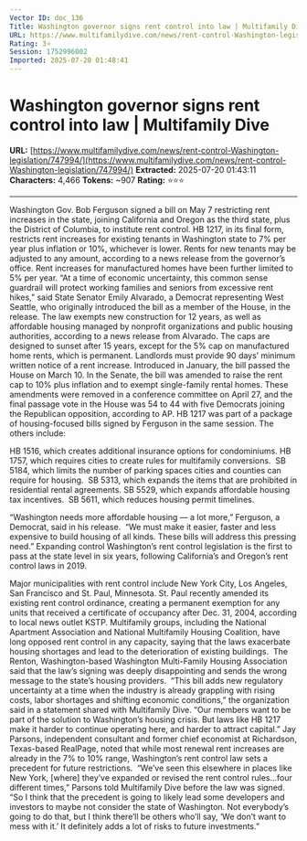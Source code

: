 ```yaml
---
Vector ID: doc_136
Title: Washington governor signs rent control into law | Multifamily Dive
URL: https://www.multifamilydive.com/news/rent-control-Washington-legislation/747994/
Rating: 3⭐
Session: 1752996002
Imported: 2025-07-20 01:48:41
---
```


# Washington governor signs rent control into law | Multifamily Dive

**URL:** [https://www.multifamilydive.com/news/rent-control-Washington-legislation/747994/](https://www.multifamilydive.com/news/rent-control-Washington-legislation/747994/)
**Extracted:** 2025-07-20 01:43:11
**Characters:** 4,466
**Tokens:** ~907
**Rating:** ⭐⭐⭐

---


Washington Gov. Bob Ferguson signed a bill on May 7 restricting rent increases in the state, joining California and Oregon as the third state, plus the District of Columbia, to institute rent control.
HB 1217, in its final form, restricts rent increases for existing tenants in Washington state to 7% per year plus inflation or 10%, whichever is lower. Rents for new tenants may be adjusted to any amount, according to a news release from the governor’s office. Rent increases for manufactured homes have been further limited to 5% per year.
“At a time of economic uncertainty, this common sense guardrail will protect working families and seniors from excessive rent hikes,” said State Senator Emily Alvarado, a Democrat representing West Seattle, who originally introduced the bill as a member of the House, in the release.
The law exempts new construction for 12 years, as well as affordable housing managed by nonprofit organizations and public housing authorities, according to a news release from Alvarado. The caps are designed to sunset after 15 years, except for the 5% cap on manufactured home rents, which is permanent. Landlords must provide 90 days’ minimum written notice of a rent increase.
Introduced in January, the bill passed the House on March 10. In the Senate, the bill was amended to raise the rent cap to 10% plus inflation and to exempt single-family rental homes. These amendments were removed in a conference committee on April 27, and the final passage vote in the House was 54 to 44 with five Democrats joining the Republican opposition, according to AP.
HB 1217 was part of a package of housing-focused bills signed by Ferguson in the same session. The others include: 

HB 1516, which creates additional insurance options for condominiums.
HB 1757, which requires cities to create rules for multifamily conversions. 
SB 5184, which limits the number of parking spaces cities and counties can require for housing. 
SB 5313, which expands the items that are prohibited in residential rental agreements.
SB 5529, which expands affordable housing tax incentives. 
SB 5611, which reduces housing permit timelines.

“Washington needs more affordable housing — a lot more,” Ferguson, a Democrat, said in his release.  “We must make it easier, faster and less expensive to build housing of all kinds. These bills will address this pressing need.”
Expanding control
Washington’s rent control legislation is the first to pass at the state level in six years, following California’s and Oregon’s rent control laws in 2019. 

Major municipalities with rent control include New York City, Los Angeles, San Francisco and St. Paul, Minnesota. St. Paul recently amended its existing rent control ordinance, creating a permanent exemption for any units that received a certificate of occupancy after Dec. 31, 2004, according to local news outlet KSTP.
Multifamily groups, including the National Apartment Association and National Multifamily Housing Coalition, have long opposed rent control in any capacity, saying that the laws exacerbate housing shortages and lead to the deterioration of existing buildings. 
The Renton, Washington-based Washington Multi-Family Housing Association said that the law’s signing was deeply disappointing and sends the wrong message to the state’s housing providers. 
“This bill adds new regulatory uncertainty at a time when the industry is already grappling with rising costs, labor shortages and shifting economic conditions,” the organization said in a statement shared with Multifamily Dive. “Our members want to be part of the solution to Washington’s housing crisis. But laws like HB 1217 make it harder to continue operating here, and harder to attract capital.”
Jay Parsons, independent consultant and former chief economist at Richardson, Texas-based RealPage, noted that while most renewal rent increases are already in the 7% to 10% range, Washington’s rent control law sets a precedent for future restrictions. 
“We’ve seen this elsewhere in places like New York, [where] they’ve expanded or revised the rent control rules…four different times,” Parsons told Multifamily Dive before the law was signed. “So I think that the precedent is going to likely lead some developers and investors to maybe not consider the state of Washington. Not everybody’s going to do that, but I think there’ll be others who’ll say, ‘We don’t want to mess with it.’ It definitely adds a lot of risks to future investments.”

